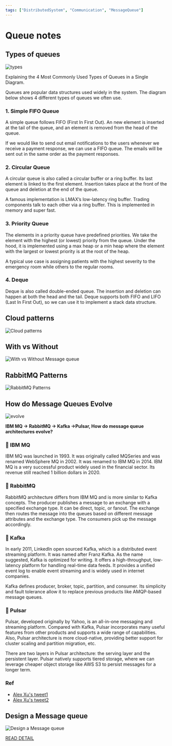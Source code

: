 ```yaml
---
tags: ["DistributedSystem", "Communication", "MessageQueue"]
---
```


# Queue notes 

<TagLinks />

## Types of queues 

![types](https://i.pinimg.com/originals/c9/4d/b5/c94db5ee8dbe814e3077b1acc135db4a.jpg)

Explaining the 4 Most Commonly Used Types of Queues in a Single Diagram.

Queues are popular data structures used widely in the system. The diagram below shows 4 different types of queues we often use.

### 1. Simple FIFO Queue
A simple queue follows FIFO (First In First Out). An new element is inserted at the tail of the queue, and an element is removed from the head of the queue.

If we would like to send out email notifications to the users whenever we receive a payment response, we can use a FIFO queue. The emails will be sent out in the same order as the payment responses.

###  2. Circular Queue
A circular queue is also called a circular buffer or a ring buffer. Its last element is linked to the first element. Insertion takes place at the front of the queue and deletion at the end of the queue.

A famous implementation is LMAX’s low-latency ring buffer. Trading components talk to each other via a ring buffer. This is implemented in memory and super fast.

### 3. Priority Queue
The elements in a priority queue have predefined priorities. We take the element with the highest (or lowest) priority from the queue. Under the hood, it is implemented using a max heap or a min heap where the element with the largest or lowest priority is at the root of the heap.

A typical use case is assigning patients with the highest severity to the emergency room while others to the regular rooms.

### 4. Deque
Deque is also called double-ended queue. The insertion and deletion can happen at both the head and the tail. Deque supports both FIFO and LIFO (Last In First Out), so we can use it to implement a stack data structure.


## Cloud patterns 

![Cloud patterns](https://i.pinimg.com/originals/25/26/5f/25265fe7b5f7229e79f8948f258f692b.gif)

## With vs Without

![With vs Without Message queue](https://i.pinimg.com/originals/20/11/63/2011636b56689eb7f102ff049ecc3cef.jpg)

## RabbitMQ Patterns

![RabbitMQ Patterns](https://i.pinimg.com/originals/ad/c4/53/adc45307ef73505d3491840bd59e3457.jpg)

## How do Message Queues Evolve

![evolve](https://i.pinimg.com/originals/4c/65/43/4c6543127c625d12579e9b930f38b42c.gif)

**IBM MQ -> RabbitMQ -> Kafka ->Pulsar, How do message queue architectures evolve?** 
 
### 🔹 IBM MQ 
IBM MQ was launched in 1993. It was originally called MQSeries and was renamed WebSphere MQ in 2002. It was renamed to IBM MQ in 2014. IBM MQ is a very successful product widely used in the financial sector. Its revenue still reached 1 billion dollars in 2020. 
 
### 🔹 RabbitMQ 
RabbitMQ architecture differs from IBM MQ and is more similar to Kafka concepts. The producer publishes a message to an exchange with a specified exchange type. It can be direct, topic, or fanout. The exchange then routes the message into the queues based on different message attributes and the exchange type. The consumers pick up the message accordingly. 
 
### 🔹 Kafka 
In early 2011, LinkedIn open sourced Kafka, which is a distributed event streaming platform. It was named after Franz Kafka. As the name suggested, Kafka is optimized for writing. It offers a high-throughput, low-latency platform for handling real-time data feeds. It provides a unified event log to enable event streaming and is widely used in internet companies. 
 
Kafka defines producer, broker, topic, partition, and consumer. Its simplicity and fault tolerance allow it to replace previous products like AMQP-based message queues. 
 
### 🔹 Pulsar 
Pulsar, developed originally by Yahoo, is an all-in-one messaging and streaming platform. Compared with Kafka, Pulsar incorporates many useful features from other products and supports a wide range of capabilities. Also, Pulsar architecture is more cloud-native, providing better support for cluster scaling and partition migration, etc. 
 
There are two layers in Pulsar architecture: the serving layer and the persistent layer. Pulsar natively supports tiered storage, where we can leverage cheaper object storage like AWS S3 to persist messages for a longer term. 


### Ref
- [Alex Xu's tweet1](https://twitter.com/alexxubyte/status/1729175223852019723)
- [Alex Xu's tweet2](https://twitter.com/bytebytego/status/1726861680880304638)

## Design a Message queue

![Design a Message queue](https://i.pinimg.com/564x/5c/a8/96/5ca896b3b3c53a9d21361264f15f70fc.jpg)

[READ DETAIL](https://medium.com/javarevisited/top-10-object-oriented-analysis-and-design-interview-questions-and-problems-for-experienced-6c3a53b7cb26)